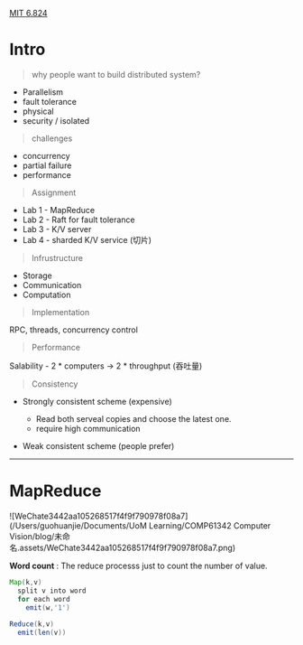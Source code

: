 [MIT 6.824](https://www.youtube.com/watch?v=cQP8WApzIQQ&list=PLrw6a1wE39_tb2fErI4-WkMbsvGQk9_UB)



# Intro

> why people want to build distributed system?

- Parallelism
- fault tolerance
- physical
- security / isolated



> challenges

- concurrency
- partial failure
- performance



> Assignment

- Lab 1 - MapReduce
- Lab 2 - Raft for fault tolerance
- Lab 3 - K/V server
- Lab 4 - sharded K/V service (切片)



> Infrustructure

- Storage
- Communication
- Computation



> Implementation

RPC, threads, concurrency control

 

> Performance

Salability - 2 * computers -> 2 * throughput (吞吐量)



> Consistency

- Strongly consistent  scheme (expensive)
  - Read both serveal copies and choose the latest one.
  - require high communication

- Weak consistent scheme (people prefer)



----------

# MapReduce

![WeChate3442aa105268517f4f9f790978f08a7](/Users/guohuanjie/Documents/UoM Learning/COMP61342 Computer Vision/blog/未命名.assets/WeChate3442aa105268517f4f9f790978f08a7.png)

**Word count** : The reduce processs just to count the number of value.

```java
Map(k,v)
  split v into word
  for each word
    emit(w,'1')
    
Reduce(k,v)
  emit(len(v))
```



